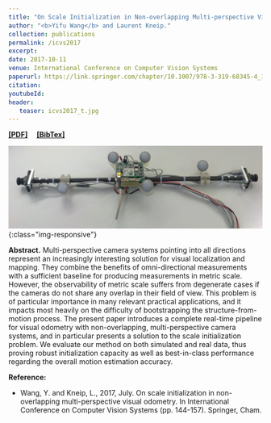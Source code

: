 ```yaml
---
title: "On Scale Initialization in Non-overlapping Multi-perspective Visual Odometry"
author: "<b>Yifu Wang</b> and Laurent Kneip."
collection: publications
permalink: /icvs2017
excerpt: 
date: 2017-10-11
venue: International Conference on Computer Vision Systems
paperurl: https://link.springer.com/chapter/10.1007/978-3-319-68345-4_13
citation: 
youtubeId: 
header:
   teaser: icvs2017_t.jpg
---
```


<a href="https://1fwang.github.io/files/icvs2017.pdf" target="_blank"><b>[PDF]</b></a>&emsp;
<a href="https://1fwang.github.io/files/wang2017scale.txt" target="_blank"><b>[BibTex]</b></a>

![firenet_banner](/images/icvs2017.jpg){:class="img-responsive"}

<b>Abstract.</b> 
Multi-perspective camera systems pointing into all directions represent an increasingly interesting solution for visual localization and mapping. They combine the benefits of omni-directional measurements with a sufficient baseline for producing measurements in metric scale. However, the observability of metric scale suffers from degenerate cases if the cameras do not share any overlap in their field of view. This problem is of particular importance in many relevant practical applications, and it impacts most heavily on the difficulty of bootstrapping the structure-from-motion process. The present paper introduces a complete real-time pipeline for visual odometry with non-overlapping, multi-perspective camera systems, and in particular presents a solution to the scale initialization problem. We evaluate our method on both simulated and real data, thus proving robust initialization capacity as well as best-in-class performance regarding the overall motion estimation accuracy.


<b>Reference:</b>
* Wang, Y. and Kneip, L., 2017, July. On scale initialization in non-overlapping multi-perspective visual odometry. In International Conference on Computer Vision Systems (pp. 144-157). Springer, Cham.
